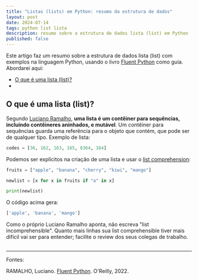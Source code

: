 ```yaml
---
title: "Listas (lists) em Python: resumo da estrutura de dados"
layout: post
date: 2024-07-14
tags: python list lista
description: resumo sobre a estrutura de dados lista (list) em Python
published: false
---
```


Este artigo faz um resumo sobre a estrutura de dados lista (list) com exemplos na linguagem Python,
usando o livro [Fluent Python](https://www.amazon.com.br/Fluent-Python-English-Luciano-Ramalho-ebook/dp/B09WZJMMJP/ref=tmm_kin_swatch_0?_encoding=UTF8&dib_tag=se&dib=eyJ2IjoiMSJ9.udVJAGRmoKtaJ2jA7XqGd8dFLuWemRvi2w14-abt4VRCPK5Z_P0NcHJUwkmxdO_w2KE1nYdeOsVCn3EWm-TX0YL4muU8Lqk_qYr6CWpG7VK5-uME-_kMUre5zmdfuDgckcA2szZ077w7Qj35NwxtEM1BvQ0z4-bV8ZCVyoAYsaJ1ff0JPLeGAvhYZ-WMUL6PsLqYjmq_TkKyqrUqAs4j6_6Taw5bAO9iwAjAsaBWPFNaSEMn2CpcWV49tjW7dPrpzyDjg_s2aUF05PBvwDEntSXCoSkQms10Den2q1QgLzc.LBjaiWQ4nyS7F1zhkmQzWqThbh4nLg2gUQm3JuYiQZ4&qid=1721036564&sr=8-1)
como guia. Abordarei aqui:

- [O que é uma lista (list)?](#1)
- [](#2)

## <a name="1"></a>O que é uma lista (list)?

Segundo [Luciano Ramalho](https://github.com/ramalho), **uma lista é um contêiner para sequências,
incluindo contêineres aninhados, e mutável**. Um contêiner para sequências guarda uma referência
para o objeto que contém, que pode ser de qualquer tipo. Exemplo de lista:

```python
codes = [36, 162, 163, 165, 8364, 164]
```

Podemos ser explícitos na criação de uma lista e usar o [list comprehension](https://www.w3schools.com/python/python_lists_comprehension.asp):

```python
fruits = ["apple", "banana", "cherry", "kiwi", "mango"]

newlist = [x for x in fruits if "a" in x]

print(newlist)
```

O código acima gera:

```bash
['apple', 'banana', 'mango']
```

Como o próprio Luciano Ramalho aponta, não escreva "list incomprehensible". Quanto mais linhas sua
list comprehensible tiver mais difícil vai ser para entender; facilite o review dos seus colegas de
trabalho.

## <a name="2"></a>

---

Fontes:

RAMALHO, Luciano. [Fluent Python](https://www.amazon.com.br/Fluent-Python-English-Luciano-Ramalho-ebook/dp/B09WZJMMJP/ref=tmm_kin_swatch_0?_encoding=UTF8&dib_tag=se&dib=eyJ2IjoiMSJ9.udVJAGRmoKtaJ2jA7XqGd8dFLuWemRvi2w14-abt4VRCPK5Z_P0NcHJUwkmxdO_w2KE1nYdeOsVCn3EWm-TX0YL4muU8Lqk_qYr6CWpG7VK5-uME-_kMUre5zmdfuDgckcA2szZ077w7Qj35NwxtEM1BvQ0z4-bV8ZCVyoAYsaJ1ff0JPLeGAvhYZ-WMUL6PsLqYjmq_TkKyqrUqAs4j6_6Taw5bAO9iwAjAsaBWPFNaSEMn2CpcWV49tjW7dPrpzyDjg_s2aUF05PBvwDEntSXCoSkQms10Den2q1QgLzc.LBjaiWQ4nyS7F1zhkmQzWqThbh4nLg2gUQm3JuYiQZ4&qid=1721036564&sr=8-1). O'Reilly, 2022.
